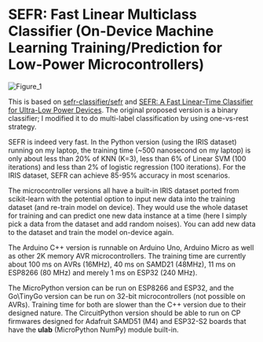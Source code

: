 # SEFR: Fast Linear Multiclass Classifier (On-Device Machine Learning Training/Prediction for Low-Power Microcontrollers)

![Figure_1](https://user-images.githubusercontent.com/44191076/93507582-75f65800-f950-11ea-802b-53d785677233.png)

This is based on [sefr-classifier/sefr](https://github.com/sefr-classifier/sefr) and [SEFR: A Fast Linear-Time Classifier for Ultra-Low Power Devices](https://arxiv.org/abs/2006.04620). The original proposed version is a binary classifier; I modified it to do multi-label classification by using one-vs-rest strategy.

SEFR is indeed very fast. In the Python version (using the IRIS dataset) running on my laptop, the training time (~500 nanosecond on my laptop) is only about less than 20% of KNN (K=3), less than 6% of Linear SVM (100 iterations) and less than 2% of logistic regression (100 iterations). For the IRIS dataset, SEFR can achieve 85-95% accuracy in most scenarios. 

The microcontroller versions all have a built-in IRIS dataset ported from scikit-learn with the potential option to input new data into the training dataset (and re-train model on device). They would use the whole dataset for training and can predict one new data instance at a time (here I simply pick a data from the dataset and add random noises). You can add new data to the dataset and train the model on-device again.

The Arduino C++ version is runnable on Arduino Uno, Arduino Micro as well as other 2K memory AVR microcontrollers. The training time are currently about 100 ms on AVRs (16MHz), 40 ms on SAMD21 (48MHz), 11 ms on ESP8266 (80 MHz) and merely 1 ms on ESP32 (240 MHz).

The MicroPython version can be run on ESP8266 and ESP32, and the Go\TinyGo version can be run on 32-bit microcontrollers (not possible on AVRs). Training time for both are slower than the C++ version due to their designed nature. The CircuitPython version should be able to run on CP firmwares designed for Adafruit SAMD51 (M4) and ESP32-S2 boards that have the **ulab** (MicroPython NumPy) module built-in.
